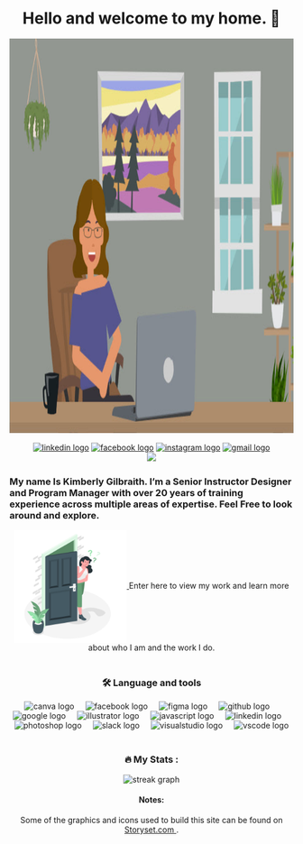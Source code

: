 <h1 align="center">Hello and welcome to my home. 👋</h1>

<div align="center">
<img src="assets/images/openingPic.jpg" alt="My avatar in an office setting" width="700" height="700" align="center">

  
</div>


<div align="center">
  <br> 
  <a href = "https://www.linkedin.com/in/kimberly-gilbraith"> 
    <img src="https://img.shields.io/static/v1?message=LinkedIn&logo=linkedin&label=&color=0077B5&logoColor=white&labelColor=&style=for-the-badge" height="25" alt="linkedin logo"  /></a>
  <a href = "https://www.facebook.com/kimberly.gilbraith"> 
    <img src="https://img.shields.io/static/v1?message=Facebook&logo=facebook&label=&color=1877F2&logoColor=white&labelColor=&style=for-the-badge" height="25" alt="facebook logo"  /></a>
  <a href = "https://www.instagram.com/kimberlygilbraith/"> 
    <img src="https://img.shields.io/static/v1?message=Instagram&logo=instagram&label=&color=E4405F&logoColor=white&labelColor=&style=for-the-badge" height="25" alt="instagram logo"  /></a>
  <a href = "mailto:ladygilbraith@gmail.com">     
    <img src="https://img.shields.io/static/v1?message=Gmail&logo=gmail&label=&color=D14836&logoColor=white&labelColor=&style=for-the-badge" height="25" alt="gmail logo"  /></a>
  
</div>



<div align="center">
  <img src="https://visitor-badge.laobi.icu/badge?page_id=xoluvs.xoluvs&"  />
</div>








<h3 align="left">My name Is Kimberly Gilbraith.  I’m a Senior Instructor Designer and Program Manager with over 20 years of training experience across multiple areas of expertise.  Feel Free to look around and explore.</h3>





<div align="center">
<a href = "https://xoluvs.github.io/homePage">  
<img src="assets/images/entryDoor.png" alt="Enter my site." width="200" height="200" align="center"> </a> 
  Enter here to view my work and learn more about who I am and the work I do. 
</div>






<h3 align="center"><br>🛠 Language and tools</h3>



<div align="center">
  <img src="https://cdn.jsdelivr.net/gh/devicons/devicon/icons/canva/canva-original.svg" height="40" alt="canva logo"  />
  <img width="12" />
  <img src="https://cdn.jsdelivr.net/gh/devicons/devicon/icons/facebook/facebook-original.svg" height="40" alt="facebook logo"  />
  <img width="12" />
  <img src="https://cdn.jsdelivr.net/gh/devicons/devicon/icons/figma/figma-original.svg" height="40" alt="figma logo"  />
  <img width="12" />
  <img src="https://cdn.jsdelivr.net/gh/devicons/devicon/icons/github/github-original.svg" height="40" alt="github logo"  />
  <img width="12" />
  <img src="https://cdn.jsdelivr.net/gh/devicons/devicon/icons/google/google-original.svg" height="40" alt="google logo"  />
  <img width="12" />
  <img src="https://cdn.jsdelivr.net/gh/devicons/devicon/icons/illustrator/illustrator-plain.svg" height="40" alt="illustrator logo"  />
  <img width="12" />
  <img src="https://cdn.jsdelivr.net/gh/devicons/devicon/icons/javascript/javascript-original.svg" height="40" alt="javascript logo"  />
  <img width="12" />
  <img src="https://cdn.jsdelivr.net/gh/devicons/devicon/icons/linkedin/linkedin-original.svg" height="40" alt="linkedin logo"  />
  <img width="12" />
  <img src="https://cdn.jsdelivr.net/gh/devicons/devicon/icons/photoshop/photoshop-plain.svg" height="40" alt="photoshop logo"  />
  <img width="12" />
  <img src="https://cdn.jsdelivr.net/gh/devicons/devicon/icons/slack/slack-original.svg" height="40" alt="slack logo"  />
  <img width="12" />
  <img src="https://cdn.jsdelivr.net/gh/devicons/devicon/icons/visualstudio/visualstudio-plain.svg" height="40" alt="visualstudio logo"  />
  <img width="12" />
  <img src="https://cdn.jsdelivr.net/gh/devicons/devicon/icons/vscode/vscode-original.svg" height="40" alt="vscode logo"  />
</div>



<h3 align="center"><br>🔥   My Stats :</h3>



<div align="center">
  <img src="https://streak-stats.demolab.com?user=xoluvs&locale=en&mode=daily&theme=dark&hide_border=false&border_radius=5&order=3" height="220" alt="streak graph"  />
</div>






<h4 align="center"> Notes:</h4>

<div align="center">
 Some of the graphics and icons used to build this site can be found on <a href="https://storyset.com/work"> Storyset.com </a>.
</div>
